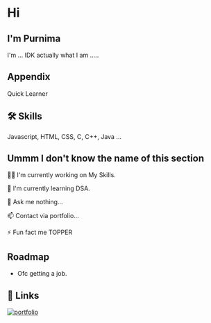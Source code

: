 
# Hi 



## I'm Purnima
I'm ... IDK actually what I am .....


## Appendix

Quick Learner


## 🛠 Skills
Javascript, HTML, CSS, C, C++, Java ...


## Ummm I don't know the name of this section
👩‍💻 I'm currently working on My Skills.

🧠 I'm currently learning DSA.

💬 Ask me nothing...

📫 Contact via portfolio...

⚡️ Fun fact me TOPPER


## Roadmap

- Ofc getting a job.


## 🔗 Links
[![portfolio](https://img.shields.io/badge/my_portfolio-000?style=for-the-badge&logo=ko-fi&logoColor=white)](https://purnimamahato.github.io/)


